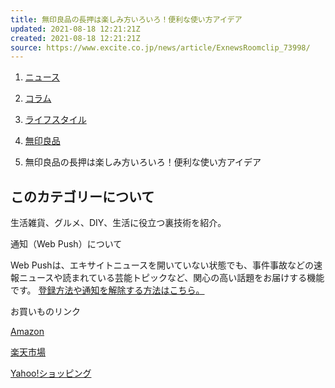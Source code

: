 ```yaml
---
title: 無印良品の長押は楽しみ方いろいろ！便利な使い方アイデア
updated: 2021-08-18 12:21:21Z
created: 2021-08-18 12:21:21Z
source: https://www.excite.co.jp/news/article/ExnewsRoomclip_73998/
---
```


1. [ニュース](https://www.excite.co.jp/news/)

2. [コラム](https://www.excite.co.jp/news/column-topic/)

3. [ライフスタイル](https://www.excite.co.jp/news/lifestyle/)

4. [無印良品](https://www.excite.co.jp/news/lifestyle/tag/%E7%84%A1%E5%8D%B0%E8%89%AF%E5%93%81/)

5. 無印良品の長押は楽しみ方いろいろ！便利な使い方アイデア

## このカテゴリーについて

生活雑貨、グルメ、DIY、生活に役立つ裏技術を紹介。

通知（Web Push）について

Web Pushは、エキサイトニュースを開いていない状態でも、事件事故などの速報ニュースや読まれている芸能トピックなど、関心の高い話題をお届けする機能です。 [登録方法や通知を解除する方法はこちら。](https://www.excite.co.jp/news/article/E1567673099442/)

お買いものリンク

[Amazon](https://www.amazon.co.jp?&linkCode=ll2&tag=ex-news-other-22&linkId=1e7a1c8e8185584ff1615da56bc8ee63&language=ja_JP&ref_=as_li_ss_tl)

[楽天市場](https://hb.afl.rakuten.co.jp/hsc/0d2a1722.79348cac.1f787a38.2e9019a7/_RTLink19588?link_type=hybrid_url&ut=eyJwYWdlIjoic2hvcCIsInR5cGUiOiJoeWJyaWRfdXJsIiwiY29sIjoxLCJjYXQiOiIxIiwiYmFuIjoibmFtZSIsImFtcCI6ZmFsc2V9)

[Yahoo!ショッピング](https://ck.jp.ap.valuecommerce.com/servlet/referral?sid=2574650&pid=887057765)